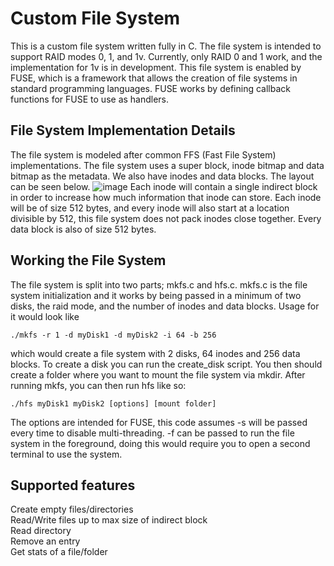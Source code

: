 # Custom File System

This is a custom file system written fully in C. The file system is intended to support RAID modes 0, 1, and 1v. Currently, only RAID 0 and 1 work, and the implementation for 1v is in development. 
This file system is enabled by FUSE, which is a framework that allows the creation of file systems in standard programming languages. FUSE works by defining callback functions for FUSE to use as handlers.

## File System Implementation Details
The file system is modeled after common FFS (Fast File System) implementations. The file system uses a super block, inode bitmap and data bitmap as the metadata. We also have inodes and data blocks. The layout can be seen below.
![image](https://github.com/user-attachments/assets/27d7802a-1d71-4835-b5e3-e7a1ad70bdbd)
Each inode will contain a single indirect block in order to increase how much information that inode can store. Each inode will be of size 512 bytes, and every inode will also start at a location divisible by 512, this 
file system does not pack inodes close together. Every data block is also of size 512 bytes.

## Working the File System
The file system is split into two parts; mkfs.c and hfs.c. mkfs.c is the file system initialization and it works by being passed in a minimum of two disks, the raid mode, and the number of inodes and data blocks. Usage for it would look like
```
./mkfs -r 1 -d myDisk1 -d myDisk2 -i 64 -b 256
```
which would create a file system with 2 disks, 64 inodes and 256 data blocks.
To create a disk you can run the create_disk script.
You then should create a folder where you want to mount the file system via mkdir.
After running mkfs, you can then run hfs like so:
```
./hfs myDisk1 myDisk2 [options] [mount folder]
```
The options are intended for FUSE, this code assumes -s will be passed every time to disable multi-threading. -f can be passed to run the file system in the foreground, doing this would require you to open a second terminal to use the system.

## Supported features
Create empty files/directories  
Read/Write files up to max size of indirect block  
Read directory  
Remove an entry  
Get stats of a file/folder  

